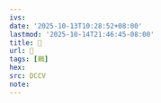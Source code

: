 ```yaml
---
ivs:
date: '2025-10-13T10:28:52+08:00'
lastmod: '2025-10-14T21:46:45-08:00'
title: 􅙿
url: 􅙿
tags: [䴈]
hex: 
src: DCCV
note:
---
```


